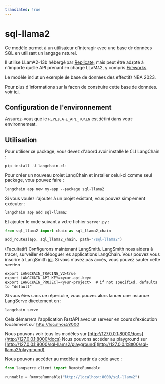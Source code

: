```yaml
---
translated: true
---
```


# sql-llama2

Ce modèle permet à un utilisateur d'interagir avec une base de données SQL en utilisant un langage naturel.

Il utilise LLamA2-13b hébergé par [Replicate](https://python.langchain.com/docs/integrations/llms/replicate), mais peut être adapté à n'importe quelle API prenant en charge LLaMA2, y compris [Fireworks](https://python.langchain.com/docs/integrations/chat/fireworks).

Le modèle inclut un exemple de base de données des effectifs NBA 2023.

Pour plus d'informations sur la façon de construire cette base de données, voir [ici](https://github.com/facebookresearch/llama-recipes/blob/main/demo_apps/StructuredLlama.ipynb).

## Configuration de l'environnement

Assurez-vous que le `REPLICATE_API_TOKEN` est défini dans votre environnement.

## Utilisation

Pour utiliser ce package, vous devez d'abord avoir installé le CLI LangChain :

```shell
pip install -U langchain-cli
```

Pour créer un nouveau projet LangChain et installer celui-ci comme seul package, vous pouvez faire :

```shell
langchain app new my-app --package sql-llama2
```

Si vous voulez l'ajouter à un projet existant, vous pouvez simplement exécuter :

```shell
langchain app add sql-llama2
```

Et ajouter le code suivant à votre fichier `server.py` :

```python
from sql_llama2 import chain as sql_llama2_chain

add_routes(app, sql_llama2_chain, path="/sql-llama2")
```

(Facultatif) Configurons maintenant LangSmith.
LangSmith nous aidera à tracer, surveiller et déboguer les applications LangChain.
Vous pouvez vous inscrire à LangSmith [ici](https://smith.langchain.com/).
Si vous n'avez pas accès, vous pouvez sauter cette section.

```shell
export LANGCHAIN_TRACING_V2=true
export LANGCHAIN_API_KEY=<your-api-key>
export LANGCHAIN_PROJECT=<your-project>  # if not specified, defaults to "default"
```

Si vous êtes dans ce répertoire, vous pouvez alors lancer une instance LangServe directement en :

```shell
langchain serve
```

Cela démarrera l'application FastAPI avec un serveur en cours d'exécution localement sur
[http://localhost:8000](http://localhost:8000)

Nous pouvons voir tous les modèles sur [http://127.0.0.1:8000/docs](http://127.0.0.1:8000/docs)
Nous pouvons accéder au playground sur [http://127.0.0.1:8000/sql-llama2/playground](http://127.0.0.1:8000/sql-llama2/playground)

Nous pouvons accéder au modèle à partir du code avec :

```python
from langserve.client import RemoteRunnable

runnable = RemoteRunnable("http://localhost:8000/sql-llama2")
```
